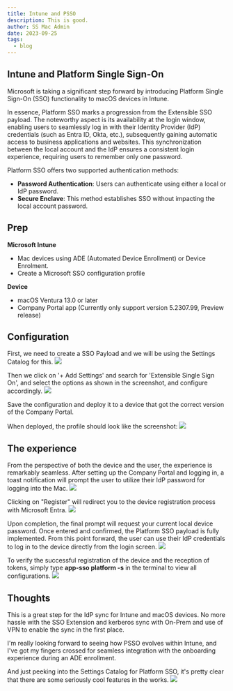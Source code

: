 ```yaml
---
title: Intune and PSSO
description: This is good.
author: SS Mac Admin
date: 2023-09-25
tags:
  - blog
---
```


## Intune and Platform Single Sign-On

Microsoft is taking a significant step forward by introducing Platform Single Sign-On (SSO) functionality to macOS devices in Intune.

In essence, Platform SSO marks a progression from the Extensible SSO payload. The noteworthy aspect is its availability at the login window, enabling users to seamlessly log in with their Identity Provider (IdP) credentials (such as Entra ID, Okta, etc.), subsequently gaining automatic access to business applications and websites. This synchronization between the local account and the IdP ensures a consistent login experience, requiring users to remember only one password.

Platform SSO offers two supported authentication methods:

* **Password Authentication**: Users can authenticate using either a local or IdP password.
* **Secure Enclave**: This method establishes SSO without impacting the local account password.

## Prep
**Microsoft Intune**

* Mac devices using ADE (Automated Device Enrollment) or Device Enrolment.
* Create a Microsoft SSO configuration profile

**Device**

* macOS Ventura 13.0 or later
* Company Portal app (Currently only support version 5.2307.99, Preview release)


## Configuration
First, we need to create a SSO Payload and we will be using the Settings Catalog for this.
![](/static/img/psso_profile_create.png)

Then we click on '+ Add Settings' and search for 'Extensible Single Sign On', and select the options as shown in the screenshot, and configure accordingly.
![](/static/img/psso_profile_settings.png)

Save the configuration and deploy it to a device that got the correct version of the Company Portal.

When deployed, the profile should look like the screenshot:
![](/static/img/psso_profile_on_device.png)

## The experience
From the perspective of both the device and the user, the experience is remarkably seamless. After setting up the Company Portal and logging in, a toast notification will prompt the user to utilize their IdP password for logging into the Mac.
![](/static/img/psso_toast_register.png)

Clicking on "Register" will redirect you to the device registration process with Microsoft Entra.
![](/static/img/psso_toast_register_entra.png)

Upon completion, the final prompt will request your current local device password. Once entered and confirmed, the Platform SSO payload is fully implemented. From this point forward, the user can use their IdP credentials to log in to the device directly from the login screen.
![](/static/img/psso_toast_register_complete.png)

To verify the successful registration of the device and the reception of tokens, simply type **app-sso platform -s** in the terminal to view all configurations.
![](/static/img/psso_terminal.png)

## Thoughts
This is a great step for the IdP sync for Intune and macOS devices. No more hassle with the SSO Extension and kerberos sync with On-Prem and use of VPN to enable the sync in the first place.

I'm really looking forward to seeing how PSSO evolves within Intune, and I've got my fingers crossed for seamless integration with the onboarding experience during an ADE enrollment.

And just peeking into the Settings Catalog for Platform SSO, it's pretty clear that there are some seriously cool features in the works.
![](/static/img/psso_new_settings.png)
